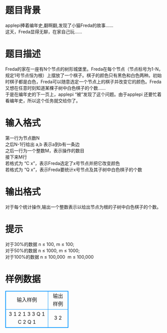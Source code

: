# 

 
 # 题目背景 
applepi捧着编年史,翻啊翻,发现了小猫Freda的故事……<BR>这天，Freda显得无聊，在家自己玩…… 

 
 # 题目描述 
Freda的家在一座有N个节点的树形城堡里。Freda在每个节点（节点标号为1-N，规定1号节点恒为根）上摆放了一个棋子。棋子的颜色只有黑色和白色两种。初始时棋子都是白色，Freda可以随意选定一个节点上的棋子并改变它的颜色。Freda又想在任意时刻知道某棵子树中白色棋子的个数……<BR>于是在编年史的下一页上，applepi&nbsp;“被”发现了这个问题。由于applepi&nbsp;还要忙着看编年史，所以这个任务就交给你了。 

 
 # 输入格式 
第一行为节点数N<BR>之后N-1行给出&nbsp;a,b&nbsp;表示a到b有一条边<BR>之后一行为一个整数M，表示操作的数目<BR>接下来M行<BR>若格式为&nbsp;“C&nbsp;x”，表示Freda选定了x号节点并把它改变颜色<BR>若格式为&nbsp;“Q&nbsp;x”，表示Freda要统计x号节点及其子树中白色棋子的个数 

 
 # 输出格式 
对于每个统计操作,输出一个整数表示以给出节点为根的子树中白色棋子的个数。 

 
 # 提示 
对于30%的数据&nbsp;n&nbsp;≤&nbsp;100,&nbsp;m&nbsp;≤&nbsp;100;<BR>对于50%的数据&nbsp;n&nbsp;≤&nbsp;1000,&nbsp;m&nbsp;≤&nbsp;1000;<BR>对于100%的数据&nbsp;n&nbsp;≤&nbsp;100,000&nbsp;&nbsp;m&nbsp;≤&nbsp;100,000&nbsp;<BR> 
# 样例数据
<style>
        table,table tr th, table tr td { border:1px solid #0094ff; }
        table { width: 200px; min-height: 25px; line-height: 25px; text-align: center; border-collapse: collapse;}   
    </style>
<table>
	<tr>
		<td>输入样例</td>
		<td>输出样例</td>
	</tr>
<tr><td>3
1 2
1 3
3
Q 1
C 2
Q 1
</td><td>3
2
</td></tr></table>
